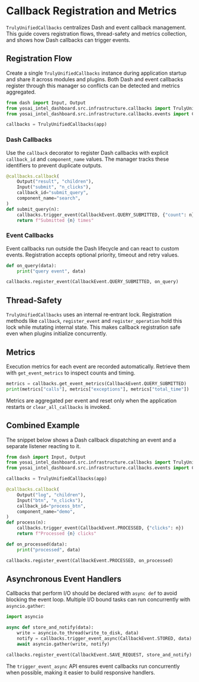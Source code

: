 # Callback Registration and Metrics

`TrulyUnifiedCallbacks` centralizes Dash and event callback management. This guide
covers registration flows, thread-safety and metrics collection, and shows how
Dash callbacks can trigger events.

## Registration Flow

Create a single `TrulyUnifiedCallbacks` instance during application startup and
share it across modules and plugins. Both Dash and event callbacks register
through this manager so conflicts can be detected and metrics aggregated.

```python
from dash import Input, Output
from yosai_intel_dashboard.src.infrastructure.callbacks import TrulyUnifiedCallbacks
from yosai_intel_dashboard.src.infrastructure.callbacks.events import CallbackEvent

callbacks = TrulyUnifiedCallbacks(app)
```

### Dash Callbacks

Use the `callback` decorator to register Dash callbacks with explicit
`callback_id` and `component_name` values. The manager tracks these identifiers
to prevent duplicate outputs.

```python
@callbacks.callback(
    Output("result", "children"),
    Input("submit", "n_clicks"),
    callback_id="submit_query",
    component_name="search",
)
def submit_query(n):
    callbacks.trigger_event(CallbackEvent.QUERY_SUBMITTED, {"count": n})
    return f"Submitted {n} times"
```

### Event Callbacks

Event callbacks run outside the Dash lifecycle and can react to custom events.
Registration accepts optional priority, timeout and retry values.

```python
def on_query(data):
    print("query event", data)

callbacks.register_event(CallbackEvent.QUERY_SUBMITTED, on_query)
```

## Thread-Safety

`TrulyUnifiedCallbacks` uses an internal re‑entrant lock. Registration methods
like `callback`, `register_event` and `register_operation` hold this lock while
mutating internal state. This makes callback registration safe even when plugins
initialize concurrently.

## Metrics

Execution metrics for each event are recorded automatically. Retrieve them with
`get_event_metrics` to inspect counts and timing.

```python
metrics = callbacks.get_event_metrics(CallbackEvent.QUERY_SUBMITTED)
print(metrics["calls"], metrics["exceptions"], metrics["total_time"])
```

Metrics are aggregated per event and reset only when the application restarts or
`clear_all_callbacks` is invoked.

## Combined Example

The snippet below shows a Dash callback dispatching an event and a separate
listener reacting to it.

```python
from dash import Input, Output
from yosai_intel_dashboard.src.infrastructure.callbacks import TrulyUnifiedCallbacks
from yosai_intel_dashboard.src.infrastructure.callbacks.events import CallbackEvent

callbacks = TrulyUnifiedCallbacks(app)

@callbacks.callback(
    Output("log", "children"),
    Input("btn", "n_clicks"),
    callback_id="process_btn",
    component_name="demo",
)
def process(n):
    callbacks.trigger_event(CallbackEvent.PROCESSED, {"clicks": n})
    return f"Processed {n} clicks"

def on_processed(data):
    print("processed", data)

callbacks.register_event(CallbackEvent.PROCESSED, on_processed)
```

## Asynchronous Event Handlers

Callbacks that perform I/O should be declared with ``async def`` to avoid
blocking the event loop.  Multiple I/O bound tasks can run concurrently with
``asyncio.gather``:

```python
import asyncio

async def store_and_notify(data):
    write = asyncio.to_thread(write_to_disk, data)
    notify = callbacks.trigger_event_async(CallbackEvent.STORED, data)
    await asyncio.gather(write, notify)

callbacks.register_event(CallbackEvent.SAVE_REQUEST, store_and_notify)
```

The ``trigger_event_async`` API ensures event callbacks run concurrently when
possible, making it easier to build responsive handlers.
